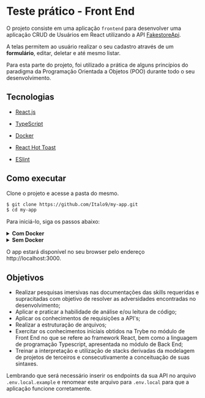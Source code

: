 # Teste prático - Front End


O projeto consiste em uma aplicação `frontend` para desenvolver uma aplicação CRUD de Usuários em React utilizando a API [FakestoreApi](https://fakestoreapi.com/docs).

A telas permitem ao usuário realizar o seu cadastro através de um __formulário__, editar, deletar e até mesmo listar. 

Para esta parte do projeto, foi utilizado a prática de alguns princípios do paradigma da Programação Orientada a Objetos (POO) durante todo o seu desenvolvimento.

## Tecnologias

- [React.js](https://pt-br.reactjs.org/)

- [TypeScript](https://www.typescriptlang.org/)

- [Docker](https://www.docker.com/)

- [React Hot Toast](https://react-hot-toast.com/)

- [ESlint](https://eslint.org/)


## Como executar

Clone o projeto e acesse a pasta do mesmo.

```bash
$ git clone https://github.com/Italo9/my-app.git
$ cd my-app
```

Para iniciá-lo, siga os passos abaixo:

<details>
  <summary><strong>Com Docker</strong></summary>

  ```bash
  # Criar imagem
  $ docker image build -t my-app ./

  # Criar container
  $ docker container run -dit --name my-app -p 3000:3000 my-app
  ```
</details>

<details>
  <summary><strong>Sem Docker</strong></summary>

  ```bash
  # Instalar as dependências
  $ npm install

  # Iniciar o projeto
  $ npm start
  ```
</details>

O app estará disponível no seu browser pelo endereço http://localhost:3000.

## Objetivos

- Realizar pesquisas imersivas nas documentações das skills requeridas e supracitadas com objetivo de resolver as adversidades encontradas no desenvolvimento;
- Aplicar e praticar a habilidade de análise e/ou leitura de código;
- Aplicar os conhecimentos de requisições a API's;
- Realizar a estruturação de arquivos;
- Exercitar os conhecimentos iniciais obtidos na Trybe no módulo de Front End no que se refere ao framework React, bem como a linguagem de programação Typescript, apresentada no módulo de Back End; 
- Treinar a interpretação e utilização de stacks derivadas da modelagem de projetos de terceiros e consecutivamente a conceituação de suas sintaxes.

Lembrando que será necessário inserir os endpoints da sua API no arquivo `.env.local.example` e renomear este arquivo para `.env.local` para que a aplicação funcione corretamente.
